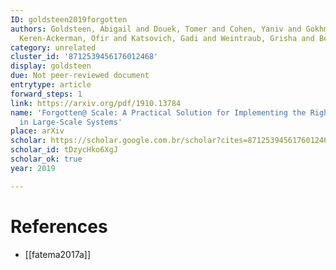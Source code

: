 ```yaml
---
ID: goldsteen2019forgotten
authors: Goldsteen, Abigail and Douek, Tomer and Cohen, Yaniv and Gokhman, Igor and
  Keren-Ackerman, Ofir and Katsovich, Gadi and Weintraub, Grisha and Ben-Ari, Doron
category: unrelated
cluster_id: '8712539456176012468'
display: goldsteen
due: Not peer-reviewed document
entrytype: article
forward_steps: 1
link: https://arxiv.org/pdf/1910.13784
name: 'Forgotten@ Scale: A Practical Solution for Implementing the Right To Be Forgotten
  in Large-Scale Systems'
place: arXiv
scholar: https://scholar.google.com.br/scholar?cites=8712539456176012468&as_sdt=2005&sciodt=0,5&hl=en
scholar_id: tDzycHko6XgJ
scholar_ok: true
year: 2019

---
```


# References

- [[fatema2017a]]
